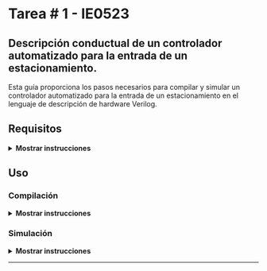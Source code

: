 # Tarea \# 1 - IE0523

## Descripción conductual de un controlador automatizado para la entrada de un estacionamiento.

Esta guía proporciona los pasos necesarios para compilar y simular un controlador automatizado para la entrada de un estacionamiento en el lenguaje de descripción de hardware Verilog. 

## Requisitos

<details><summary><b>Mostrar instrucciones</b></summary>

* git
    ```bash
    sudo apt install git
    ```
* make
    ```bash
    sudo apt install make
    ```
* iverilog
    ```bash
    sudo apt install iverilog
    ```
* gtkwave
    ```bash
    sudo apt install gtkwave
    ```
* texlive-full
    ```bash
    sudo apt install texlive-full
    ```
* latexmk
    ```bash
    sudo apt install latexmk
    ```

</details>

## Uso
### Compilación

<details><summary><b>Mostrar instrucciones</b></summary>

1. Clona el repoistorio:
    ```bash
    git clone https://github.com/Roger-505/tareas-ie0523
    ```

2. Navega al directorio `src`:
    ```bash
    cd tareas-ie0523/t1/src
    ```

3. Genera la simulación:
    ```bash
    make clean wave
    ```

4. Navega al directorio `informe`:
    ```bash
    cd ../informe
    ```

5. Genera la documentación:
    ```bash
    make
    ```

</details>

### Simulación 
<details><summary><b>Mostrar instrucciones</b></summary>

Después de compilar el código fuente, se desplegará una ventana de `gtkwave` con las formas de onda de la simulación. 

<center>

![Alt text](./figs/sim.png)

</center>

</details>

---
